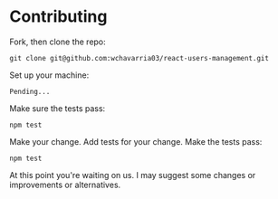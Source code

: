 # Contributing

Fork, then clone the repo:

    git clone git@github.com:wchavarria03/react-users-management.git

Set up your machine:

    Pending...

Make sure the tests pass:

    npm test

Make your change. Add tests for your change. Make the tests pass:

    npm test


At this point you're waiting on us. I may suggest some changes or improvements or alternatives.